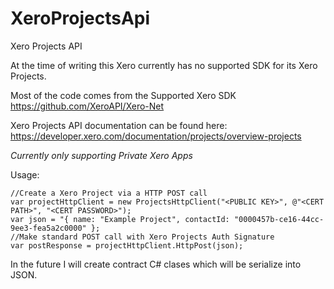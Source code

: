 # XeroProjectsApi
Xero Projects API

At the time of writing this Xero currently has no supported SDK for its Xero Projects.

Most of the code comes from the Supported Xero SDK https://github.com/XeroAPI/Xero-Net

Xero Projects API documentation can be found here: https://developer.xero.com/documentation/projects/overview-projects

*Currently only supporting Private Xero Apps*

Usage: 
```
//Create a Xero Project via a HTTP POST call
var projectHttpClient = new ProjectsHttpClient("<PUBLIC KEY>", @"<CERT PATH>", "<CERT PASSWORD>");
var json = "{ name: "Example Project", contactId: "0000457b-ce16-44cc-9ee3-fea5a2c0000" };
//Make standard POST call with Xero Projects Auth Signature 
var postResponse = projectHttpClient.HttpPost(json);
```

In the future I will create contract C# clases which will be serialize into JSON.
